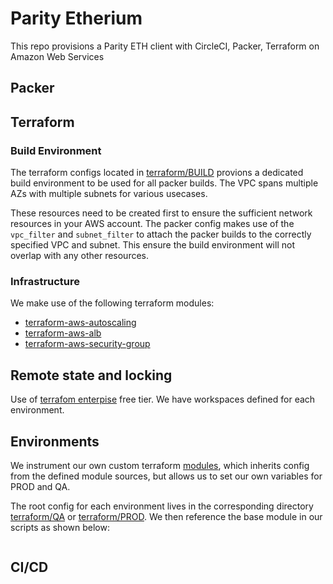 # Parity Etherium 

This repo provisions a Parity ETH client with CircleCI, Packer, Terraform on Amazon Web Services

## Packer

## Terraform

### Build Environment

The terraform configs located in [terraform/BUILD](terraform/BUILD) provions a dedicated build environment to be used for all packer builds. The VPC spans multiple AZs with multiple subnets for various usecases.

These resources need to be created first to ensure the sufficient network resources in your AWS account. The packer config makes use of the `vpc_filter` and `subnet_filter` to attach the packer builds to the correctly specified VPC and subnet. This ensure the build environment will not overlap with any other resources.

### Infrastructure

We make use of the following terraform modules:

* [terraform-aws-autoscaling](https://github.com/terraform-aws-modules/terraform-aws-autoscaling)
* [terraform-aws-alb](https://github.com/terraform-aws-modules/terraform-aws-alb)
* [terraform-aws-security-group](https://github.com/terraform-aws-modules/terraform-aws-security-group)

## Remote state and locking

Use of [terrafom enterpise](https://app.terraform.io/app/stratotechnology/workspaces) free tier. We have workspaces defined for each environment.

## Environments

We instrument our own custom terraform [modules](modules), which inherits config from the defined module sources, but allows us to set our own variables for PROD and QA.

The root config for each environment lives in the corresponding directory [terraform/QA](terraform/QA) or [terraform/PROD](terraform/PROD). We then reference the base module in our scripts as shown below:

```terraform
```

## CI/CD